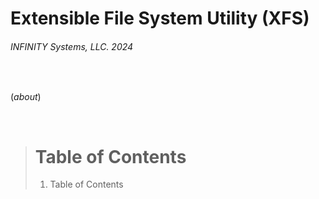 # Extensible File System Utility (XFS)
###### INFINITY Systems, LLC. 2024

<br/>

(*about*)

<br/>

> # Table of Contents
>
> 1. Table of Contents
